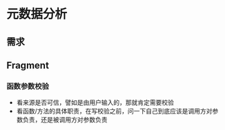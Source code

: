 # 元数据分析

## 需求

##  



## Fragment

### 函数参数校验
- 看来源是否可信，譬如是由用户输入的，那就肯定需要校验
- 看函数/方法的具体职责，在写校验之前，问一下自己到底应该是调用方对参数负责，还是被调用方对参数负责